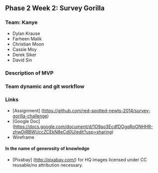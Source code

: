 ## Phase 2 Week 2: Survey Gorilla
  
### Team: Kanye

  * Dylan Krause
  * Farheen Malik
  * Christian Moon
  * Cassie Moy
  * Derek Siker
  * David Sin

### Description of MVP

### Team dynamic and git workflow
  
### Links
  * [Assignment] (https://github.com/red-spotted-newts-2014/survey-gorilla-challenge)
  * [Google Doc] (https://docs.google.com/document/d/1O9ao3EcdfDOgqRoONHHR-zhwDjRBWUccZCEkN8eCd0U/edit?usp=sharing)
  * Wireframe

#### In the name of generosity of knowledge
* [Pixabay] (http://pixabay.com/) for HQ images licensed under CC reusable/no attribution necessary.
